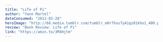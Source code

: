 ```yaml
---
title: "Life of Pi"
author: "Yann Martel"
dateConsumed: "2012-03-28"
heroImage: "http://68.media.tumblr.com/tumblr_m0r7hos7yA1qz81kho1_400.png"
review: "Book Review: Life of Pi"
link: "https://amzn.to/3M4Hjtm"
---
```


